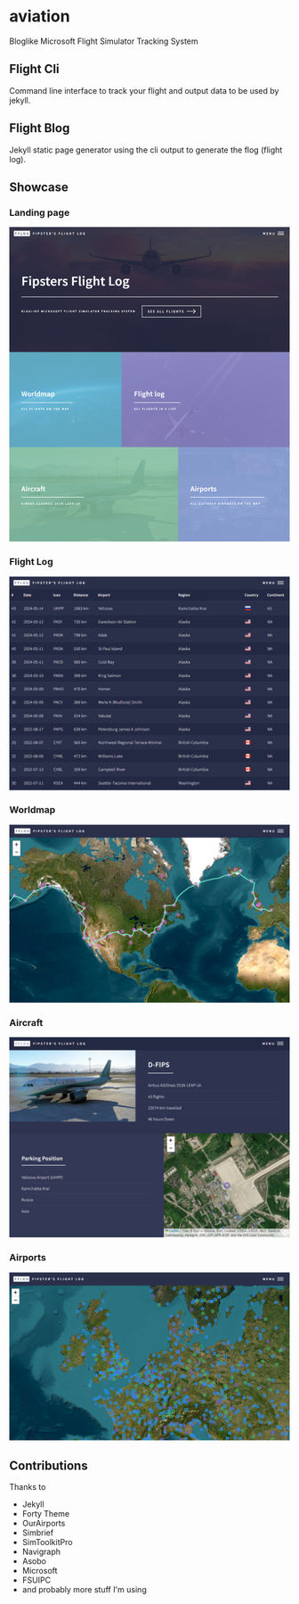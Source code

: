 # aviation

Bloglike Microsoft Flight Simulator Tracking System

## Flight Cli

Command line interface to track your flight and output data to be used by jekyll.

## Flight Blog

Jekyll static page generator using the cli output to generate the flog (flight log).

## Showcase

### Landing page
![Landing Page](https://raw.githubusercontent.com/thefipster/aviation/master/docs/landing.png)

### Flight Log
![Flight Log](https://raw.githubusercontent.com/thefipster/aviation/master/docs/flightlog.png)

### Worldmap
![Worldmap](https://raw.githubusercontent.com/thefipster/aviation/master/docs/worldmap.png)

### Aircraft
![Aircraft](https://raw.githubusercontent.com/thefipster/aviation/master/docs/aircraft.png)

### Airports
![Airports](https://raw.githubusercontent.com/thefipster/aviation/master/docs/airports.png)

## Contributions

Thanks to

* Jekyll
* Forty Theme
* OurAirports
* Simbrief
* SimToolkitPro
* Navigraph
* Asobo
* Microsoft
* FSUIPC
* and probably more stuff I'm using